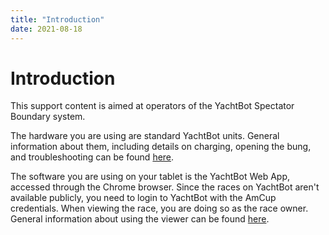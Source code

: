 ```yaml
---
title: "Introduction"
date: 2021-08-18
---
```

# Introduction

This support content is aimed at operators of the YachtBot Spectator Boundary system.

  

The hardware you are using are standard YachtBot units. General information about them, including details on charging, opening the bung, and troubleshooting can be found [here](../../YachtBot%20Products/YachtBot%20product%20family%20fundamentals).

  

The software you are using on your tablet is the YachtBot Web App, accessed through the Chrome browser. Since the races on YachtBot aren't available publicly, you need to login to YachtBot with the AmCup credentials. When viewing the race, you are doing so as the race owner. General information about using the viewer can be found [here](../../YachtBot%20Web/Race%20Viewer/Tips%20&%20Tricks.md).